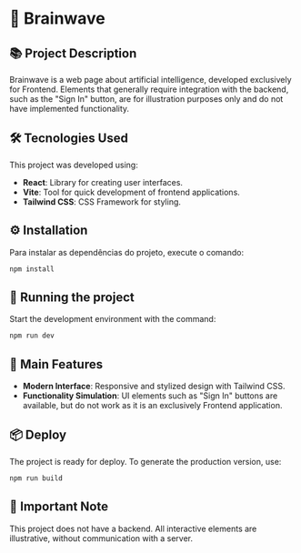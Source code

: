 # 🧠 Brainwave  

## 📚 Project Description

Brainwave is a web page about artificial intelligence, developed exclusively for Frontend.
Elements that generally require integration with the backend, such as the "Sign In" button, are for illustration purposes only and do not have implemented functionality.

## 🛠️ Tecnologies Used

This project was developed using:

- **React**: Library for creating user interfaces.
- **Vite**: Tool for quick development of frontend applications.
- **Tailwind CSS**: CSS Framework for styling.  

## ⚙️ Installation

Para instalar as dependências do projeto, execute o comando:  

```bash
npm install
```

## 🚀 Running the project

Start the development environment with the command:

```bash
npm run dev
```

## 🌟 Main Features

- **Modern Interface**: Responsive and stylized design with Tailwind CSS.
- **Functionality Simulation**: UI elements such as "Sign In" buttons are available, but do not work as it is an exclusively Frontend application.

## 📦 Deploy

The project is ready for deploy. To generate the production version, use:

```bash
npm run build
```

## 🛑 Important Note

This project does not have a backend. All interactive elements are illustrative, without communication with a server.
